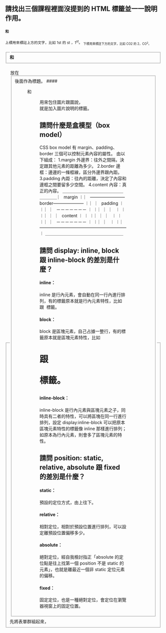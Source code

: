 ## 請找出三個課程裡面沒提到的 HTML 標籤並一一說明作用。
#### <sup>和<sub>
<sup>上標用來標註上方的文字，比如 1st 的 st ，1<sup>st</sup>。
<sub>下標用來標註下方的文字，比如 CO2 的 2，CO<sup>2</sup>。
#### <fieldset>和<legend>
<fieldset>先將表單群組起來，<legend>放在<fieldset>後面作為標題。
#### <figure>和<figcaption>
<figure>用來包住圖片跟圖說，<figcaption>就是加入圖片說明的標籤。


## 請問什麼是盒模型（box model）
CSS box model 
有 margin、padding、border 三個可以控制元素內容的屬性。
由以下組成：
1.margin 外邊界：往外之間隔，決定跟其他元素的距離為多少。
2.border 邊框：邊邊的一條框線，區分外邊界跟內距。
3.padding 內距：往內的距離，決定了內容和邊框之間要留多少空間。
4.content 內容：真正的內容。
＿＿＿＿＿＿＿＿＿＿＿＿＿＿＿＿＿＿
︳             margin             ︱
︳     ————————border———————      ︱
︳    ︳       padding       ︱   ︱
︳    ︳     －－－－－－－   ︱   ︱
︳    ︳     ︳          ︱  ︱   ︱
︳    ︳     ︳ content  ︱  ︱   ︱
︳    ︳     ︳          ︱  ︱   ︱
︳    ︳     －－－－－－－   ︱   ︱
︳    ︳                     ︱   ︱
︳      ————————————————————      ︱
＿＿＿＿＿＿＿＿＿＿＿＿＿＿＿＿＿＿

## 請問 display: inline, block 跟 inline-block 的差別是什麼？
#### inline：
inline 是行內元素，會自動在同一行內進行排列，有的標籤原本就是行內元素特性，比如<a> 跟 <img> 標籤。
#### block：
block 是區塊元素，自己占據一整行，有的標籤原本就是區塊元素特性，比如<h1> 跟 <p> 標籤。
#### inline-block：
inline-block 是行內元素與區塊元素之子，同時具有二者的特性，可以將區塊在同一行進行排列，設定 display:inline-block 可以把原本區塊元素特性的標籤像 inline 那樣進行排列；如原本為行內元素，則會多了區塊元素的特性。

## 請問 position: static, relative, absolute 跟 fixed 的差別是什麼？
#### static：
預設的定位方式，由上往下。
#### relative： 
相對定位，相對於預設位置進行排列，可以設定離預設位置偏移多少。
#### absolute：
絕對定位，經自我檢討指正「absolute 的定位點是往上找第一個 position 不是 static 的元素」，也就是離最近一個非 static 定位元素的偏移。
#### fixed：
固定定位，也是一種絕對定位，會定位在瀏覽器視窗上的固定位置。

